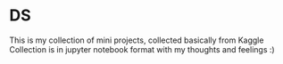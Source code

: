 # DS
This is my collection of mini projects, collected basically from Kaggle
Collection is in jupyter notebook format with my thoughts and feelings :)
